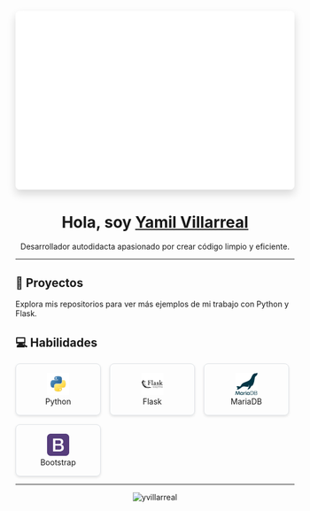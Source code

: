 <div align="center" style="margin-bottom:2rem;">
  <img src="/assets/code.gif" alt="Coding" width="600" style="border-radius:0.5rem;box-shadow:0 0.5rem 1rem rgba(0,0,0,0.15);">
</div>

<h1 align="center">Hola, soy <a href="https://yamilvillarreal.tech/">Yamil Villarreal</a></h1>
<p align="center">Desarrollador autodidacta apasionado por crear código limpio y eficiente.</p>

---

## 🚀 Proyectos

Explora mis repositorios para ver más ejemplos de mi trabajo con Python y Flask.

## 💻 Habilidades

<div style="display:flex;flex-wrap:wrap;gap:1rem;">
  <div style="border:1px solid #dee2e6;border-radius:0.5rem;padding:1rem;width:120px;text-align:center;box-shadow:0 2px 4px rgba(0,0,0,0.1);">
    <img src="https://raw.githubusercontent.com/github/explore/master/topics/python/python.png" alt="Python" width="40"><br/>Python
  </div>
  <div style="border:1px solid #dee2e6;border-radius:0.5rem;padding:1rem;width:120px;text-align:center;box-shadow:0 2px 4px rgba(0,0,0,0.1);">
    <img src="https://raw.githubusercontent.com/github/explore/master/topics/flask/flask.png" alt="Flask" width="40"><br/>Flask
  </div>
  <div style="border:1px solid #dee2e6;border-radius:0.5rem;padding:1rem;width:120px;text-align:center;box-shadow:0 2px 4px rgba(0,0,0,0.1);">
    <img src="https://raw.githubusercontent.com/github/explore/master/topics/mariadb/mariadb.png" alt="MariaDB" width="40"><br/>MariaDB
  </div>
  <div style="border:1px solid #dee2e6;border-radius:0.5rem;padding:1rem;width:120px;text-align:center;box-shadow:0 2px 4px rgba(0,0,0,0.1);">
    <img src="https://raw.githubusercontent.com/github/explore/master/topics/bootstrap/bootstrap.png" alt="Bootstrap" width="40"><br/>Bootstrap
  </div>
</div>

---

<p align="center">
  <img src="https://github-readme-stats.vercel.app/api?username=yvillarreal&show_icons=true&theme=gotham" alt="yvillarreal" />
</p>
